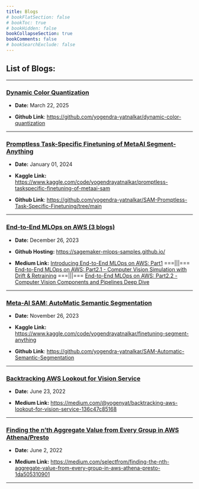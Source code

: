 ```yaml
---
title: Blogs
# bookFlatSection: false
# bookToc: true
# bookHidden: false
bookCollapseSection: true
bookComments: false
# bookSearchExclude: false
---
```


## List of Blogs:

---

### [Dynamic Color Quantization](/blogs/dynamic-color-quantization.html)

- **Date:** March 22, 2025 

- **Github Link**: https://github.com/yogendra-yatnalkar/dynamic-color-quantization

---

### [Promptless Task-Specific Finetuning of MetaAI Segment-Anything](/blogs/promptless-taskspecific-finetuning-segment-anything.html)

- **Date:** January 01, 2024

- **Kaggle Link:** https://www.kaggle.com/code/yogendrayatnalkar/promptless-taskspecific-finetuning-of-metaai-sam 

- **Github Link**: https://github.com/yogendra-yatnalkar/SAM-Promptless-Task-Specific-Finetuning/tree/main 

---

### [End-to-End MLOps on AWS (3 blogs)](/blogs/end-to-end-mlops-on-aws.html)

- **Date:** December 26, 2023

- **Github Hosting:**   https://sagemaker-mlops-samples.github.io/

- **Medium Link:** [Introducing End-to-End MLOps on AWS: Part1](https://medium.com/@datalab_70093/introducing-end-to-end-mlops-on-aws-part1-ae42dad5c487) ===|||=== [End-to-End MLOps on AWS: Part2.1 - Computer Vision Simulation with Drift & Retraining](https://medium.com/@datalab_70093/end-to-end-mlops-on-aws-part2-1-computer-vision-simulation-with-drift-retraining-268f5033bb7f) ===|||=== [End-to-End MLOps on AWS: Part2.2 - Computer Vision Components and Pipelines Deep Dive](https://medium.com/@datalab_70093/sagemaker-pipelinessagemaker-pipelinesend-to-end-mlops-on-aws-part2-2-c912cca9ef35)


---

### [Meta-AI SAM: AutoMatic Semantic Segmentation](/blogs/sam-automatic-semantic-segmentation.html)

- **Date:** November 26, 2023

- **Kaggle Link:** https://www.kaggle.com/code/yogendrayatnalkar/finetuning-segment-anything 

- **Github Link**: https://github.com/yogendra-yatnalkar/SAM-Automatic-Semantic-Segmentation 

--- 

### [Backtracking AWS Lookout for Vision Service](/blogs/backtracking_aws_lookout_for_vision_service.html)

- **Date:** June 23, 2022

- **Medium Link:** https://medium.com/@yogenyat/backtracking-aws-lookout-for-vision-service-136c47c85168 

---

### [Finding the n’th Aggregate Value from Every Group in AWS Athena/Presto](/blogs/finding-nth-aggregate-from-every-group-aws-athena.html)

- **Date:** June 2, 2022

- **Medium Link:**  https://medium.com/selectfrom/finding-the-nth-aggregate-value-from-every-group-in-aws-athena-presto-1da505310901 

--- 